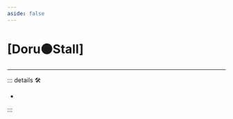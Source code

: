 ```yaml
---
aside: false
---
```

# <py>[<labor>Doru</labor>🟠<motor>Stall</motor>]</py>

---

<!-- =================================================== -->
<!-- =================================================== -->
<!-- =================================================== -->
<!-- =================================================== -->
<!-- =================================================== -->
::: details 🛠

-

:::
